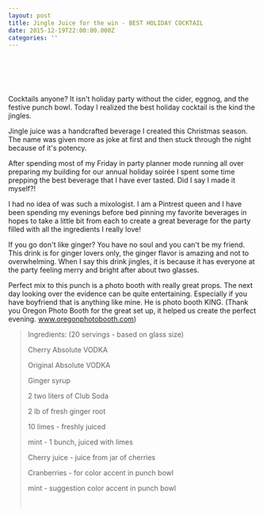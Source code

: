 ```yaml
---
layout: post
title: Jingle Juice for the win - BEST HOLIDAY COCKTAIL
date: 2015-12-19T22:00:00.000Z
categories: ''
---
```


# &nbsp;

Cocktails anyone? It isn't holiday party without the cider, eggnog, and the festive punch bowl. Today I realized the best holiday cocktail is the kind the jingles.

Jingle juice was a handcrafted beverage I created this Christmas season. The name was given more as joke at first and then stuck through the night because of it's potency.&nbsp;

After spending most of my Friday in party planner mode running all over preparing my building for our annual holiday soir&eacute;e I spent some time prepping the best beverage that I have ever tasted. Did I say I made it myself?!

I had no idea of was such a mixologist. I am a Pintrest queen and I have been spending my evenings before bed pinning my favorite beverages in hopes to take a little bit from each to create a great beverage for the party filled with all the ingredients I really love!

If you go don't like ginger? You have no soul and you can't be my friend. This drink is for ginger lovers only, the ginger flavor is amazing and not to overwhelming. When I say this drink jingles, it is because it has everyone at the party feeling merry and bright after about two glasses.&nbsp;

Perfect mix to this punch is a photo booth with really great props. The next day looking over the evidence can be quite entertaining. Especially if you have boyfriend that is anything like mine. He is photo booth KING. (Thank you Oregon Photo Booth for the great set up, it helped us create the perfect evening. www.oregonphotobooth.com)&nbsp;

> Ingredients: (20 servings - based on glass size)
>
> Cherry Absolute VODKA
>
> Original Absolute VODKA
>
> Ginger syrup
>
> 2 two liters of Club Soda
>
> 2 lb of fresh ginger root
>
> 10 limes - freshly juiced
>
> mint - 1 bunch, juiced with limes
>
> Cherry juice - juice from jar of cherries
>
> Cranberries - for color accent in punch bowl
>
> mint - suggestion color accent in punch bowl
>
> &nbsp;

&nbsp;